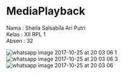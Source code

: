 # MediaPlayback

Nama  : Sheila Salsabila Ari Putri </br>
Kelas : XII RPL 1 </br>
Absen   : 32 </br>


![whatsapp image 2017-10-25 at 20 03 06 1](https://user-images.githubusercontent.com/22091876/31997845-057e867e-b9c0-11e7-960d-3daa1540ac11.jpeg) </br>
![whatsapp image 2017-10-25 at 20 03 06 3](https://user-images.githubusercontent.com/22091876/31997846-05bb1ca6-b9c0-11e7-8b15-1a9748645dd4.jpeg) </br>
![whatsapp image 2017-10-25 at 20 03 06](https://user-images.githubusercontent.com/22091876/31997847-05fb512c-b9c0-11e7-9f93-f50abf2ce6bd.jpeg) </br>
